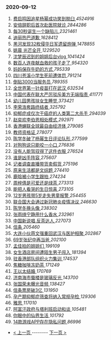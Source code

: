 ### 2020-09-12 
1. [ 费启鸣因追星杨幂成功笑到脱臼 ](https://s.weibo.com/weibo?q=%23%E8%B4%B9%E5%90%AF%E9%B8%A3%E5%9B%A0%E8%BF%BD%E6%98%9F%E6%9D%A8%E5%B9%82%E6%88%90%E5%8A%9F%E7%AC%91%E5%88%B0%E8%84%B1%E8%87%BC%23&Refer=top) *4524916*
1. [ 安倍辞职后首次赴医院就诊 ](https://s.weibo.com/weibo?q=%23%E5%AE%89%E5%80%8D%E8%BE%9E%E8%81%8C%E5%90%8E%E9%A6%96%E6%AC%A1%E8%B5%B4%E5%8C%BB%E9%99%A2%E5%B0%B1%E8%AF%8A%23&Refer=top) *2844286*
1. [ 每30秒诞生一个缺陷儿 ](https://s.weibo.com/weibo?q=%23%E6%AF%8F30%E7%A7%92%E8%AF%9E%E7%94%9F%E4%B8%80%E4%B8%AA%E7%BC%BA%E9%99%B7%E5%84%BF%23&topic_ad=1&Refer=top) *2321461*
1. [ 迪丽热巴道歉 ](https://s.weibo.com/weibo?q=%23%E8%BF%AA%E4%B8%BD%E7%83%AD%E5%B7%B4%E9%81%93%E6%AD%89%23&Refer=top) *1628412*
1. [ 黑河发现32枚侵华日军遗留炮弹 ](https://s.weibo.com/weibo?q=%23%E9%BB%91%E6%B2%B3%E5%8F%91%E7%8E%B032%E6%9E%9A%E4%BE%B5%E5%8D%8E%E6%97%A5%E5%86%9B%E9%81%97%E7%95%99%E7%82%AE%E5%BC%B9%23&Refer=top) *1478855*
1. [ 姚晨 光芒全开 ](https://s.weibo.com/weibo?q=%23%E5%A7%9A%E6%99%A8%20%E5%85%89%E8%8A%92%E5%85%A8%E5%BC%80%23&topic_ad=1&Refer=top) *1229520*
1. [ 沈梦辰迟到的姐姐后台vlog ](https://s.weibo.com/weibo?q=%23%E6%B2%88%E6%A2%A6%E8%BE%B0%E8%BF%9F%E5%88%B0%E7%9A%84%E5%A7%90%E5%A7%90%E5%90%8E%E5%8F%B0vlog%23&Refer=top) *1041424*
1. [ 数百人连夜献血救的孩子走了 ](https://s.weibo.com/weibo?q=%23%E6%95%B0%E7%99%BE%E4%BA%BA%E8%BF%9E%E5%A4%9C%E7%8C%AE%E8%A1%80%E6%95%91%E7%9A%84%E5%AD%A9%E5%AD%90%E8%B5%B0%E4%BA%86%23&Refer=top) *954320*
1. [ 妈妈保存牛奶的方式 ](https://s.weibo.com/weibo?q=%23%E5%A6%88%E5%A6%88%E4%BF%9D%E5%AD%98%E7%89%9B%E5%A5%B6%E7%9A%84%E6%96%B9%E5%BC%8F%23&Refer=top) *795339*
1. [ 四川苍溪小学生死前遭体罚 ](https://s.weibo.com/weibo?q=%23%E5%9B%9B%E5%B7%9D%E8%8B%8D%E6%BA%AA%E5%B0%8F%E5%AD%A6%E7%94%9F%E6%AD%BB%E5%89%8D%E9%81%AD%E4%BD%93%E7%BD%9A%23&Refer=top) *791214*
1. [ 倒贴3000当服务员 ](https://s.weibo.com/weibo?q=%23%E5%80%92%E8%B4%B43000%E5%BD%93%E6%9C%8D%E5%8A%A1%E5%91%98%23&Refer=top) *789355*
1. [ 全世界第一针疫苗打在武汉 ](https://s.weibo.com/weibo?q=%23%E5%85%A8%E4%B8%96%E7%95%8C%E7%AC%AC%E4%B8%80%E9%92%88%E7%96%AB%E8%8B%97%E6%89%93%E5%9C%A8%E6%AD%A6%E6%B1%89%23&Refer=top) *632534*
1. [ 中国代表在联大严厉驳斥美方无端指责 ](https://s.weibo.com/weibo?q=%23%E4%B8%AD%E5%9B%BD%E4%BB%A3%E8%A1%A8%E5%9C%A8%E8%81%94%E5%A4%A7%E4%B8%A5%E5%8E%89%E9%A9%B3%E6%96%A5%E7%BE%8E%E6%96%B9%E6%97%A0%E7%AB%AF%E6%8C%87%E8%B4%A3%23&Refer=top) *411771*
1. [ 幼儿园男孩扶女生睡觉 ](https://s.weibo.com/weibo?q=%23%E5%B9%BC%E5%84%BF%E5%9B%AD%E7%94%B7%E5%AD%A9%E6%89%B6%E5%A5%B3%E7%94%9F%E7%9D%A1%E8%A7%89%23&Refer=top) *373421*
1. [ 李荣浩套路终结者 ](https://s.weibo.com/weibo?q=%23%E6%9D%8E%E8%8D%A3%E6%B5%A9%E5%A5%97%E8%B7%AF%E7%BB%88%E7%BB%93%E8%80%85%23&Refer=top) *325792*
1. [ 抑郁症成仅次于癌症的人类第二大杀手 ](https://s.weibo.com/weibo?q=%23%E6%8A%91%E9%83%81%E7%97%87%E6%88%90%E4%BB%85%E6%AC%A1%E4%BA%8E%E7%99%8C%E7%97%87%E7%9A%84%E4%BA%BA%E7%B1%BB%E7%AC%AC%E4%BA%8C%E5%A4%A7%E6%9D%80%E6%89%8B%23&Refer=top) *294039*
1. [ 赵奕欢李伯恩相处模式 ](https://s.weibo.com/weibo?q=%23%E8%B5%B5%E5%A5%95%E6%AC%A2%E6%9D%8E%E4%BC%AF%E6%81%A9%E7%9B%B8%E5%A4%84%E6%A8%A1%E5%BC%8F%23&Refer=top) *292971*
1. [ 香港蝉联全球最自由经济体 ](https://s.weibo.com/weibo?q=%23%E9%A6%99%E6%B8%AF%E8%9D%89%E8%81%94%E5%85%A8%E7%90%83%E6%9C%80%E8%87%AA%E7%94%B1%E7%BB%8F%E6%B5%8E%E4%BD%93%23&Refer=top) *279085*
1. [ 教师资格证 ](https://s.weibo.com/weibo?q=%E6%95%99%E5%B8%88%E8%B5%84%E6%A0%BC%E8%AF%81&Refer=top) *278077*
1. [ 陈学冬破了杨幂生日评论队形 ](https://s.weibo.com/weibo?q=%23%E9%99%88%E5%AD%A6%E5%86%AC%E7%A0%B4%E4%BA%86%E6%9D%A8%E5%B9%82%E7%94%9F%E6%97%A5%E8%AF%84%E8%AE%BA%E9%98%9F%E5%BD%A2%23&Refer=top) *277599*
1. [ 对狗狗说只能咬一小口 ](https://s.weibo.com/weibo?q=%23%E5%AF%B9%E7%8B%97%E7%8B%97%E8%AF%B4%E5%8F%AA%E8%83%BD%E5%92%AC%E4%B8%80%E5%B0%8F%E5%8F%A3%23&Refer=top) *276836*
1. [ 没有人能驾驭得了这件衣服 ](https://s.weibo.com/weibo?q=%23%E6%B2%A1%E6%9C%89%E4%BA%BA%E8%83%BD%E9%A9%BE%E9%A9%AD%E5%BE%97%E4%BA%86%E8%BF%99%E4%BB%B6%E8%A1%A3%E6%9C%8D%23&Refer=top) *276524*
1. [ 谁是凶手阵容 ](https://s.weibo.com/weibo?q=%23%E8%B0%81%E6%98%AF%E5%87%B6%E6%89%8B%E9%98%B5%E5%AE%B9%23&Refer=top) *275607*
1. [ 记者调查直播带货卖假货 ](https://s.weibo.com/weibo?q=%23%E8%AE%B0%E8%80%85%E8%B0%83%E6%9F%A5%E7%9B%B4%E6%92%AD%E5%B8%A6%E8%B4%A7%E5%8D%96%E5%81%87%E8%B4%A7%23&Refer=top) *275196*
1. [ 原来生活都是文综题 ](https://s.weibo.com/weibo?q=%23%E5%8E%9F%E6%9D%A5%E7%94%9F%E6%B4%BB%E9%83%BD%E6%98%AF%E6%96%87%E7%BB%BC%E9%A2%98%23&Refer=top) *274410*
1. [ 鹿晗被小学生跟拍 ](https://s.weibo.com/weibo?q=%23%E9%B9%BF%E6%99%97%E8%A2%AB%E5%B0%8F%E5%AD%A6%E7%94%9F%E8%B7%9F%E6%8B%8D%23&Refer=top) *274234*
1. [ 周梓倩是可爱还是绿茶 ](https://s.weibo.com/weibo?q=%23%E5%91%A8%E6%A2%93%E5%80%A9%E6%98%AF%E5%8F%AF%E7%88%B1%E8%BF%98%E6%98%AF%E7%BB%BF%E8%8C%B6%23&Refer=top) *273313*
1. [ 能把人看哭的生日惊喜 ](https://s.weibo.com/weibo?q=%23%E8%83%BD%E6%8A%8A%E4%BA%BA%E7%9C%8B%E5%93%AD%E7%9A%84%E7%94%9F%E6%97%A5%E6%83%8A%E5%96%9C%23&Refer=top) *273105*
1. [ 12岁男孩带5岁走失男童报警 ](https://s.weibo.com/weibo?q=%2312%E5%B2%81%E7%94%B7%E5%AD%A9%E5%B8%A65%E5%B2%81%E8%B5%B0%E5%A4%B1%E7%94%B7%E7%AB%A5%E6%8A%A5%E8%AD%A6%23&Refer=top) *254455*
1. [ 联合国大会通过新冠肺炎疫情决议 ](https://s.weibo.com/weibo?q=%23%E8%81%94%E5%90%88%E5%9B%BD%E5%A4%A7%E4%BC%9A%E9%80%9A%E8%BF%87%E6%96%B0%E5%86%A0%E8%82%BA%E7%82%8E%E7%96%AB%E6%83%85%E5%86%B3%E8%AE%AE%23&Refer=top) *246630*
1. [ 陈学冬换头像 ](https://s.weibo.com/weibo?q=%23%E9%99%88%E5%AD%A6%E5%86%AC%E6%8D%A2%E5%A4%B4%E5%83%8F%23&Refer=top) *238302*
1. [ 张雨绮宁静用什么香水 ](https://s.weibo.com/weibo?q=%E5%BC%A0%E9%9B%A8%E7%BB%AE%E5%AE%81%E9%9D%99%E7%94%A8%E4%BB%80%E4%B9%88%E9%A6%99%E6%B0%B4&Refer=top) *232961*
1. [ 中国新说唱 反茶达人 ](https://s.weibo.com/weibo?q=%E4%B8%AD%E5%9B%BD%E6%96%B0%E8%AF%B4%E5%94%B1%20%E5%8F%8D%E8%8C%B6%E8%BE%BE%E4%BA%BA&Refer=top) *227073*
1. [ 信条 ](https://s.weibo.com/weibo?q=%E4%BF%A1%E6%9D%A1&Refer=top) *205460*
1. [ 大连小伙蒋文强重回武汉与医护相聚 ](https://s.weibo.com/weibo?q=%E5%A4%A7%E8%BF%9E%E5%B0%8F%E4%BC%99%E8%92%8B%E6%96%87%E5%BC%BA%E9%87%8D%E5%9B%9E%E6%AD%A6%E6%B1%89%E4%B8%8E%E5%8C%BB%E6%8A%A4%E7%9B%B8%E8%81%9A&Refer=top) *202867*
1. [ 69岁张纪中再当爸 ](https://s.weibo.com/weibo?q=%2369%E5%B2%81%E5%BC%A0%E7%BA%AA%E4%B8%AD%E5%86%8D%E5%BD%93%E7%88%B8%23&Refer=top) *202100*
1. [ 孟佳拍的姐姐们 ](https://s.weibo.com/weibo?q=%23%E5%AD%9F%E4%BD%B3%E6%8B%8D%E7%9A%84%E5%A7%90%E5%A7%90%E4%BB%AC%23&Refer=top) *199109*
1. [ 女生酒店房间遭陌生男子闯入 ](https://s.weibo.com/weibo?q=%23%E5%A5%B3%E7%94%9F%E9%85%92%E5%BA%97%E6%88%BF%E9%97%B4%E9%81%AD%E9%99%8C%E7%94%9F%E7%94%B7%E5%AD%90%E9%97%AF%E5%85%A5%23&Refer=top) *181394*
1. [ 驻香港部队组织火力集训 ](https://s.weibo.com/weibo?q=%E9%A9%BB%E9%A6%99%E6%B8%AF%E9%83%A8%E9%98%9F%E7%BB%84%E7%BB%87%E7%81%AB%E5%8A%9B%E9%9B%86%E8%AE%AD&Refer=top) *174537*
1. [ 焦糖咖啡冻奶茶 ](https://s.weibo.com/weibo?q=%23%E7%84%A6%E7%B3%96%E5%92%96%E5%95%A1%E5%86%BB%E5%A5%B6%E8%8C%B6%23&Refer=top) *171249*
1. [ 王以太结婚 ](https://s.weibo.com/weibo?q=%23%E7%8E%8B%E4%BB%A5%E5%A4%AA%E7%BB%93%E5%A9%9A%23&Refer=top) *170769*
1. [ 济南海市蜃楼是玻璃反光 ](https://s.weibo.com/weibo?q=%23%E6%B5%8E%E5%8D%97%E6%B5%B7%E5%B8%82%E8%9C%83%E6%A5%BC%E6%98%AF%E7%8E%BB%E7%92%83%E5%8F%8D%E5%85%89%23&Refer=top) *143700*
1. [ 张国荣未曝光音频 ](https://s.weibo.com/weibo?q=%23%E5%BC%A0%E5%9B%BD%E8%8D%A3%E6%9C%AA%E6%9B%9D%E5%85%89%E9%9F%B3%E9%A2%91%23&Refer=top) *138427*
1. [ 信条票房破3亿 ](https://s.weibo.com/weibo?q=%E4%BF%A1%E6%9D%A1%E7%A5%A8%E6%88%BF%E7%A0%B43%E4%BA%BF&Refer=top) *131950*
1. [ 孕产期抑郁症筛查将纳入常规孕检 ](https://s.weibo.com/weibo?q=%23%E5%AD%95%E4%BA%A7%E6%9C%9F%E6%8A%91%E9%83%81%E7%97%87%E7%AD%9B%E6%9F%A5%E5%B0%86%E7%BA%B3%E5%85%A5%E5%B8%B8%E8%A7%84%E5%AD%95%E6%A3%80%23&Refer=top) *129306*
1. [ 雅思 ](https://s.weibo.com/weibo?q=%E9%9B%85%E6%80%9D&Refer=top) *117010*
1. [ 阿富汗政府与塔利班启动和谈 ](https://s.weibo.com/weibo?q=%E9%98%BF%E5%AF%8C%E6%B1%97%E6%94%BF%E5%BA%9C%E4%B8%8E%E5%A1%94%E5%88%A9%E7%8F%AD%E5%90%AF%E5%8A%A8%E5%92%8C%E8%B0%88&Refer=top) *105481*
1. [ 你眼中的仙界生活 ](https://s.weibo.com/weibo?q=%23%E4%BD%A0%E7%9C%BC%E4%B8%AD%E7%9A%84%E4%BB%99%E7%95%8C%E7%94%9F%E6%B4%BB%23&Refer=top) *101792*
1. [ 14款游戏APP存在隐私问题 ](https://s.weibo.com/weibo?q=%2314%E6%AC%BE%E6%B8%B8%E6%88%8FAPP%E5%AD%98%E5%9C%A8%E9%9A%90%E7%A7%81%E9%97%AE%E9%A2%98%23&Refer=top) *86996* 

- [ < 上一页 ](https://github.com/able8/weibo-hot-record/blob/master/2020-09-11.md) -------- [ 下一页 > ](https://github.com/able8/weibo-hot-record/blob/master/2020-09-13.md)